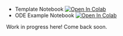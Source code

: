 
- Template Notebook [![Open In Colab](https://colab.research.google.com/assets/colab-badge.svg)](https://colab.research.google.com/github/mgiugliano/PrinciplesCompNeurosciencesCourse/blob/main/notebooks/template.ipynb)
- ODE Example Notebook [![Open In Colab](https://colab.research.google.com/assets/colab-badge.svg)](https://colab.research.google.com/github/mgiugliano/PrinciplesCompNeurosciencesCourse/blob/main/notebooks/ode_example.ipynb)

Work in progress here! Come back soon.
